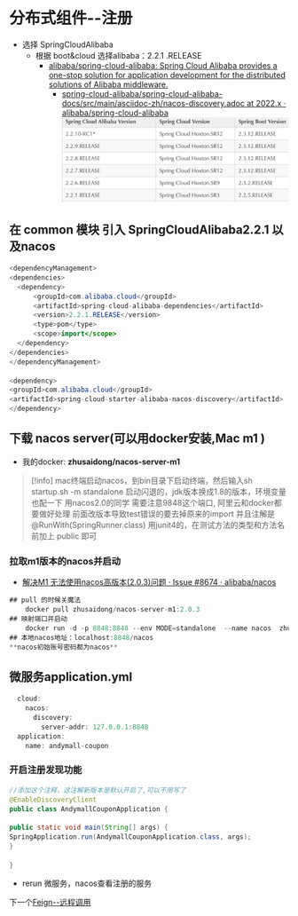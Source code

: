 # 分布式组件--注册
- 选择 SpringCloudAlibaba
	- 根据 boot&cloud 选择alibaba：2.2.1 .RELEASE
	  - [alibaba/spring-cloud-alibaba: Spring Cloud Alibaba provides a one-stop solution for application development for the distributed solutions of Alibaba middleware.](https://github.com/alibaba/spring-cloud-alibaba)
	    - [spring-cloud-alibaba/spring-cloud-alibaba-docs/src/main/asciidoc-zh/nacos-discovery.adoc at 2022.x · alibaba/spring-cloud-alibaba](https://github.com/alibaba/spring-cloud-alibaba/blob/2022.x/spring-cloud-alibaba-docs/src/main/asciidoc-zh/nacos-discovery.adoc)
	![Pasted image 20231030130229](BEFORE/附件/Pasted%20image%2020231030130229.png)
## 在 common 模块 引入 SpringCloudAlibaba2.2.1 以及nacos
  ```java
  <dependencyManagement>
<dependencies>
	<dependency>
		<groupId>com.alibaba.cloud</groupId>
		<artifactId>spring-cloud-alibaba-dependencies</artifactId>
		<version>2.2.1.RELEASE</version>
		<type>pom</type>
		<scope>import</scope>
	</dependency>
</dependencies>
</dependencyManagement>

<dependency>
<groupId>com.alibaba.cloud</groupId>
<artifactId>spring-cloud-starter-alibaba-nacos-discovery</artifactId>
</dependency>
```
## 下载 nacos server(可以用docker安装,Mac m1 )
- 我的docker: **zhusaidong/nacos-server-m1**
>[!info]
>mac终端启动nacos，到bin目录下启动终端，然后输入sh startup.sh -m standalone
>启动闪退的，jdk版本换成1.8的版本，环境变量也配一下
>用nacos2.0的同学 需要注意9848这个端口, 阿里云和docker都要做好处理
>前面改版本导致test错误的要去掉原来的import 并且注解是@RunWith(SpringRunner.class)
>用junit4的，在测试方法的类型和方法名前加上 public 即可

### 拉取m1版本的nacos并启动
- [解决M1 无法使用nacos高版本(2.0.3)问题 · Issue #8674 · alibaba/nacos](https://github.com/alibaba/nacos/issues/8674)

```java
## pull 的时候关魔法
	docker pull zhusaidong/nacos-server-m1:2.0.3
## 映射端口并启动
	docker run -d -p 8848:8848 --env MODE=standalone  --name nacos  zhusaidong/nacos-server-m1:2.0.3
## 本地nacos地址：localhost:8848/nacos
**nacos初始账号密码都为nacos**
```

## 微服务application.yml
```java
  cloud:
    nacos:
      discovery:
        server-addr: 127.0.0.1:8848
  application:
    name: andymall-coupon
```

### 开启注册发现功能

```java
//添加这个注释，这注解新版本是默认开启了,可以不用写了
@EnableDiscoveryClient  
public class AndymallCouponApplication {  
  
public static void main(String[] args) {  
SpringApplication.run(AndymallCouponApplication.class, args);  
}  
  
}
```
- rerun 微服务，nacos查看注册的服务

下一个[Feign--远程调用](Feign--远程调用.md)